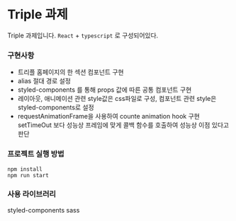 # Triple 과제
Triple 과제입니다. `React` + `typescript` 로 구성되어있다.

### 구현사항
- 트리플 홈페이지의 한 섹션 컴포넌트 구현
- alias 절대 경로 설정
- styled-components 를 통해 props 값에 따른 공통 컴포넌트 구현
- 레이아웃, 애니메이션 관련 style값은 css파일로 구성, 컴포넌트 관련 style은 styled-components로 설정
- requestAnimationFrame을 사용하여 counte animation hook 구현 setTimeOut 보다 성능상 프레임에 맞게 콜백 함수를 호출하여 성능상 이점 있다고 판단
### 프로젝트 실행 방법
```
npm install
npm run start
```
### 사용 라이브러리
styled-components
sass

